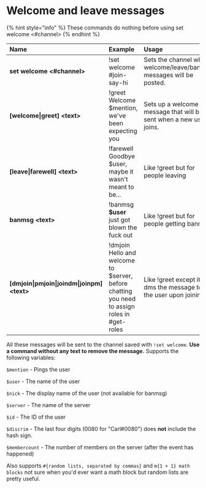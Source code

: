 # Welcome and leave messages

{% hint style="info" %}
These commands do nothing before using set welcome &lt;\#channel&gt;
{% endhint %}

| Name | Example | Usage |
| :--- | :--- | :--- |
| **set welcome &lt;\#channel&gt;** | !set welcome \#join-say-hi | Sets the channel where welcome/leave/banmsg messages will be posted. |
| **\[welcome\|greet\] &lt;text&gt;** | !greet Welcome $mention, we've been expecting you | Sets up a welcome message that will be sent when a new user joins. |
| **\[leave\|farewell\] &lt;text&gt;** | !farewell Goodbye $user, maybe it wasn't meant to be... | Like !greet but for people leaving |
| **banmsg &lt;text&gt;** | !banmsg **$user** just got blown the fuck out | Like !greet but for people getting banned |
| **\[dmjoin\|pmjoin\|joindm\|joinpm\] &lt;text&gt;** | !dmjoin Hello and welcome to $server, before chatting you need to assign roles in \#get-roles | Like !greet except it dms the message to the user upon joining |

All these messages will be sent to the channel saved with `!set welcome`. **Use a command without any text to remove the message.** Supports the following variables:

`$mention` - Pings the user

`$user` - The name of the user

`$nick` - The display name of the user \(not available for banmsg\)

`$server` - The name of the server

`$id` - The ID of the user

`$discrim` - The last four digits \(0080 for "Carl\#0080"\) does **not** include the hash sign.

`$membercount` - The number of members on the server \(after the event has happened\)

Also supports `#{random lists, separated by commas}` and `m{1 + 1} math blocks` not sure when you'd ever want a math block but random lists are pretty useful.

